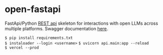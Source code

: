 # open-fastapi

FastApi/Python [REST api](https://open-fastapi.vercel.app/) skeleton for interactions with open LLMs across multiple platforms. Swagger documentation [here](https://open-fastapi.vercel.app/docs#/).
<br />

`$ pip install requirements.txt` <br />
`$ instaloader --login <username>`
`$ uvicorn api.main:app --reload` <br />
`$ vercel --prod`


<br /><br />
<!-- Use the IG endpoints at your own risk. Consider https://sssinstagram.com/ -->
<!-- $ pip freeze > requirements-versioned.txt -->
<br />
